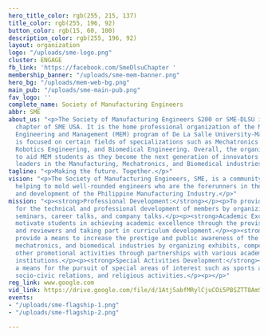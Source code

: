 ```yaml
---
hero_title_color: rgb(255, 215, 137)
title_color: rgb(255, 196, 92)
button_color: rgb(15, 60, 100)
description_color: rgb(255, 196, 92)
layout: organization
logo: "/uploads/sme-logo.png"
cluster: ENGAGE
fb_link: 'https://facebook.com/SmeDlsuChapter '
membership_banner: "/uploads/sme-mem-banner.png"
hero_bg: "/uploads/mem-web-bg.png"
main_pub: "/uploads/sme-main-pub.png"
fav_logo: ''
complete_name: Society of Manufacturing Engineers
abbr: SME
about_us: "<p>The Society of Manufacturing Engineers S200 or SME-DLSU is a student
  chapter of SME USA. It is the home professional organization of the Manufacturing
  Engineering and Management (MEM) program of De La Salle University-Manila. The organization
  is focused on certain fields of specializations such as Mechatronics Engineering,
  Robotics Engineering, and Biomedical Engineering. Overall, the organization serves
  to aid MEM students as they become the next generation of innovators and Lasallian
  leaders in the Manufacturing, Mechatronics, and Biomedical industries.</p>"
tagline: "<p>Making the future. Together.</p>"
vision: "<p>The Society of Manufacturing Engineers, SME, is a community united in
  helping to mold well-rounded engineers who are the forerunners in the advancement
  and development of the Philippine Manufacturing Industry.</p>"
mission: "<p><strong>Professional Development:</strong></p><p>To provide the means
  for the technical and professional development of members by organizing plant visits,
  seminars, career talks, and company talks.</p><p><strong>Academic Excellence:</strong></p><p>To
  motivate students in achieving academic excellence through the provision of tutorials
  and reviewers and taking part in curriculum development.</p><p><strong>Image Enhancement:</strong></p><p>To
  provide a means to increase the prestige and public awareness of the manufacturing,
  mechatronics, and biomedical industries by organizing exhibits, competitions, and
  other promotional activities through partnerships with various academic and industrial
  institutions.</p><p><strong>Special Activities Development:</strong></p><p>To provide
  a means for the pursuit of special areas of interest such as sports and recreation,
  socio-civic relations, and religious activities.</p><p></p>"
reg_link: www.google.com
vid_link: https://drive.google.com/file/d/1Atj5abfMRylCjuCOi5PBSZTT8AmScJiS/preview
events:
- "/uploads/sme-flagship-1.png"
- "/uploads/sme-flagship-2.png"

---
```

